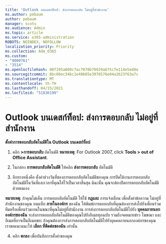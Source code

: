 ```yaml
---
title: 'Outlook บนเดสก์ท็อป: ส่งการตอบกลับ ไม่อยู่ที่สํานักงาน'
ms.author: pebaum
author: pebaum
manager: scotv
ms.audience: Admin
ms.topic: article
ms.service: o365-administration
ROBOTS: NOINDEX, NOFOLLOW
localization_priority: Priority
ms.collection: Adm_O365
ms.custom:
- "9000761"
- "3514"
ms.openlocfilehash: 00f295a860c7ac7070b70929a675cfe114e5ed8e
ms.sourcegitcommit: 8bc60ec34bc1e40685e3976576e04a2623f63a7c
ms.translationtype: MT
ms.contentlocale: th-TH
ms.lasthandoff: 04/15/2021
ms.locfileid: "51836190"
---
```

# <a name="outlook-desktop-send-out-of-office-replies"></a>Outlook บนเดสก์ท็อป: ส่งการตอบกลับ ไม่อยู่ที่สํานักงาน

**ตั้งค่าการตอบกลับอัตโนมัติใน Outlook บนเดสก์ท็อป**

1. คลิก **>การตอบกลับ** อัตโนมัติ **หมายเหตุ**: For Outlook 2007, click **Tools > out of Office Assistant**.

2. ในกล่อง **การตอบกลับอัตโนมัติ** ให้คลิก **ส่งการตอบกลับ** อัตโนมัติ

3. อีกทางหนึ่งคือ ตั้งค่าช่วงวันที่ของการตอบกลับอัตโนมัติของคุณ การปิดใช้งานการตอบกลับอัตโนมัติในวันที่และเวลาที่คุณใส่ไว้เป็นเวลาสิ้นสุด มิฉะนั้น คุณจะต้องปิดการตอบกลับอัตโนมัติด้วยตนเอง

**หมายเหตุ**: ถ้าคุณไม่เห็น การตอบกลับอัตโนมัติ ให้ใช้ **กฎและ** การแจ้งเตือน เพื่อตั้งค่าข้อความ ไม่อยู่ที่สํานักงานของคุณ บนแท็บ **ภายในองค์กร** ของฉัน ให้พิมพ์การตอบกลับที่คุณต้องการส่งไปยังเพื่อนร่วมทีมหรือเพื่อนร่วมงานในขณะที่คุณไม่อยู่ที่สํานักงาน การส่งการตอบกลับอัตโนมัติไปยัง **บุคคลภายนอกองค์กรของฉัน** จะส่งการตอบกลับอัตโนมัติของคุณไปยังอีเมลทุกฉบับ รวมถึงจดหมายข่าว โฆษณา และอีเมลที่อาจเป็นอีเมลขยะ ถ้าคุณต้องการส่งการตอบกลับอัตโนมัติไปยังบุคคลภายนอกองค์กรของคุณ เราขอแนะนนะให้ **เลือก ที่ติดต่อของฉัน** เท่านั้น

4. คลิก **ตกลง** เพื่อบันทึกการตั้งค่าของคุณ
